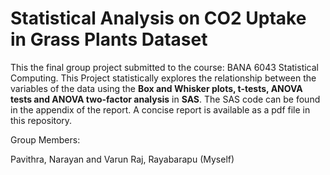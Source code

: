 # Statistical Analysis on CO2 Uptake in Grass Plants Dataset

This the final group project submitted to the course: BANA 6043 Statistical Computing. This Project statistically explores the relationship between the variables of the data using the **Box and Whisker plots, t-tests, ANOVA tests and ANOVA two-factor analysis** in **SAS**. The SAS code can be found in the appendix of the report. A concise report is available as a pdf file in this repository.

Group Members:

Pavithra, Narayan and Varun Raj, Rayabarapu (Myself)

